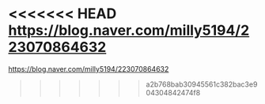 <<<<<<< HEAD
https://blog.naver.com/milly5194/223070864632
=======
https://blog.naver.com/milly5194/223070864632
>>>>>>> a2b768bab30945561c382bac3e904304842474f8
